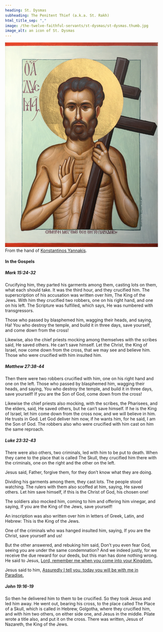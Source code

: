 ```yaml
---
heading: St. Dysmas
subheading: The Penitent Thief (a.k.a. St. Rakh)
html_title_sep: ","
image: /the-twelve-faithful-servants/st-dysmas/st-dysmas.thumb.jpg
image_alt: an icon of St. Dysmas
---
```


<a href="st-dysmas.jpg">
  <img src="st-dysmas.small.jpg" alt="St. Dysmas, the penitent thief">
</a>
<div class="caption">From the hand of <a
href="https://www.facebook.com/konstantinos.yannakis">Konstantinos Yannakis</a>.</div>

#### In the Gospels

##### Mark 15:24-32

Crucifying him, they parted his garments among them, casting lots on them, what
each should take. It was the third hour, and they crucified him. The
superscription of his accusation was written over him, The King of the Jews.
With him they crucified two robbers, one on his right hand, and one on his
left. The Scripture was fulfilled, which says, He was numbered with
transgressors.

Those who passed by blasphemed him, wagging their heads, and saying, Ha! You
who destroy the temple, and build it in three days, save yourself, and come
down from the cross!

Likewise, also the chief priests mocking among themselves with the scribes
said, He saved others. He can’t save himself. Let the Christ, the King of
Israel, now come down from the cross, that we may see and believe him. Those
who were crucified with him insulted him.


##### Matthew 27:38-44

Then there were two robbers crucified with him, one on his right hand and one
on the left. Those who passed by blasphemed him, wagging their heads, and
saying, You who destroy the temple, and build it in three days, save yourself!
If you are the Son of God, come down from the cross!

Likewise the chief priests also mocking, with the scribes, the Pharisees, and
the elders, said, He saved others, but he can’t save himself. If he is the King
of Israel, let him come down from the cross now, and we will believe in him. He
trusts in God. Let God deliver him now, if he wants him, for he said, I am the
Son of God. The robbers also who were crucified with him cast on him the same
reproach.


##### Luke 23:32-43

There were also others, two criminals, led with him to be put to death. When
they came to the place that is called The Skull, they crucified him there with
the criminals, one on the right and the other on the left.

Jesus said, Father, forgive them, for they don’t know what they are doing.

Dividing his garments among them, they cast lots. The people stood watching.
The rulers with them also scoffed at him, saying, He saved others. Let him save
himself, if this is the Christ of God, his chosen one!

The soldiers also mocked him, coming to him and offering him vinegar, and
saying, If you are the King of the Jews, save yourself!

An inscription was also written over him in letters of Greek, Latin, and
Hebrew: This is the King of the Jews.

One of the criminals who was hanged insulted him, saying, If you are the
Christ, save yourself and us!

But the other answered, and rebuking him said, Don’t you even fear God, seeing
you are under the same condemnation? And we indeed justly, for we receive the
due reward for our deeds, but this man has done nothing wrong. He said to
Jesus, <u class="blue">Lord, remember me when you come into your Kingdom.</u>

Jesus said to him, <u>Assuredly I tell you, today you will be with me in
Paradise.</u>


##### John 19:16-19

So then he delivered him to them to be crucified. So they took Jesus and led
him away. He went out, bearing his cross, to the place called The Place of a
Skull, which is called in Hebrew, Golgotha, where they crucified him, and with
him two others, on either side one, and Jesus in the middle. Pilate wrote a
title also, and put it on the cross. There was written, Jesus of Nazareth, the
King of the Jews.
